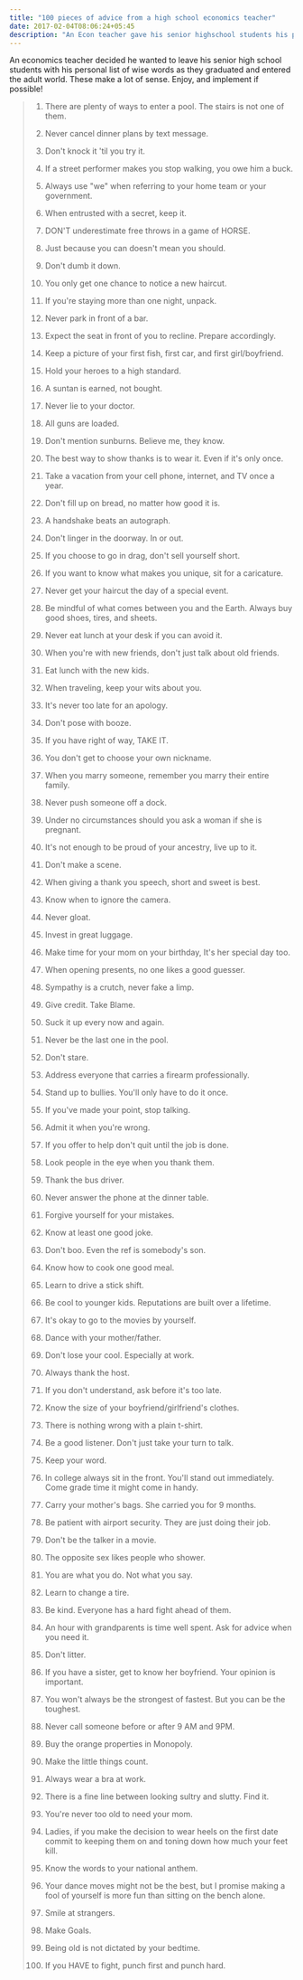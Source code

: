 ```yaml
---
title: "100 pieces of advice from a high school economics teacher"
date: 2017-02-04T08:06:24+05:45
description: "An Econ teacher gave his senior highschool students his personal list of wisest words...and they make a lot of sense."
---
```


An economics teacher decided he wanted to leave his senior high school students with his personal list of wise words as they graduated and entered the adult world. These make a lot of sense. Enjoy, and implement if possible!

> 1. There are plenty of ways to enter a pool. The stairs is not one of them.
>
> 2. Never cancel dinner plans by text message.
>
> 3. Don't knock it 'til you try it.
>
> 4. If a street performer makes you stop walking, you owe him a buck.
>
> 5. Always use "we" when referring to your home team or your government.
>
> 6. When entrusted with a secret, keep it.
>
> 7. DON'T underestimate free throws in a game of HORSE.
>
> 8. Just because you can doesn't mean you should.
>
> 9. Don't dumb it down.
>
> 10. You only get one chance to notice a new haircut.
>
> 11. If you're staying more than one night, unpack.
>
> 12. Never park in front of a bar.
>
> 13. Expect the seat in front of you to recline. Prepare accordingly.
>
> 14. Keep a picture of your first fish, first car, and first girl/boyfriend.
>
> 15. Hold your heroes to a high standard.
>
> 16. A suntan is earned, not bought.
>
> 17. Never lie to your doctor.
>
> 18. All guns are loaded.
>
> 19. Don't mention sunburns. Believe me, they know.
>
> 20. The best way to show thanks is to wear it. Even if it's only once.
>
> 21. Take a vacation from your cell phone, internet, and TV once a year.
>
> 22. Don't fill up on bread, no matter how good it is.
>
> 23. A handshake beats an autograph.
>
> 24. Don't linger in the doorway. In or out.
>
> 25. If you choose to go in drag, don't sell yourself short.
>
> 26. If you want to know what makes you unique, sit for a caricature.
>
> 27. Never get your haircut the day of a special event.
>
> 28. Be mindful of what comes between you and the Earth. Always buy good shoes, tires, and sheets.
>
> 29. Never eat lunch at your desk if you can avoid it.
>
> 30. When you're with new friends, don't just talk about old friends.
>
> 31. Eat lunch with the new kids.
>
> 32. When traveling, keep your wits about you.
>
> 33. It's never too late for an apology.
>
> 34. Don't pose with booze.
>
> 35. If you have right of way, TAKE IT.
>
> 36. You don't get to choose your own nickname.
>
> 37. When you marry someone, remember you marry their entire family.
>
> 38. Never push someone off a dock.
>
> 39. Under no circumstances should you ask a woman if she is pregnant.
>
> 40. It's not enough to be proud of your ancestry, live up to it.
>
> 41. Don't make a scene.
>
> 42. When giving a thank you speech, short and sweet is best.
>
> 43. Know when to ignore the camera.
>
> 44. Never gloat.
>
> 45. Invest in great luggage.
>
> 46. Make time for your mom on your birthday, It's her special day too.
>
> 47. When opening presents, no one likes a good guesser.
>
> 48. Sympathy is a crutch, never fake a limp.
>
> 49. Give credit. Take Blame.
>
> 50. Suck it up every now and again.
>
> 51. Never be the last one in the pool.
>
> 52. Don't stare.
>
> 53. Address everyone that carries a firearm professionally.
>
> 54. Stand up to bullies. You'll only have to do it once.
>
> 55. If you've made your point, stop talking.
>
> 56. Admit it when you're wrong.
>
> 57. If you offer to help don't quit until the job is done.
>
> 58. Look people in the eye when you thank them.
>
> 59. Thank the bus driver.
>
> 60. Never answer the phone at the dinner table.
>
> 61. Forgive yourself for your mistakes.
>
> 62. Know at least one good joke.
>
> 63. Don't boo. Even the ref is somebody's son.
>
> 64. Know how to cook one good meal.
>
> 65. Learn to drive a stick shift.
>
> 66. Be cool to younger kids. Reputations are built over a lifetime.
>
> 67. It's okay to go to the movies by yourself.
>
> 68. Dance with your mother/father.
>
> 69. Don't lose your cool. Especially at work.
>
> 70. Always thank the host.
>
> 71. If you don't understand, ask before it's too late.
>
> 72. Know the size of your boyfriend/girlfriend's clothes.
>
> 73. There is nothing wrong with a plain t-shirt.
>
> 74. Be a good listener. Don't just take your turn to talk.
>
> 75. Keep your word.
>
> 76. In college always sit in the front. You'll stand out immediately. Come grade time it might come in handy.
>
> 77. Carry your mother's bags. She carried you for 9 months.
>
> 78. Be patient with airport security. They are just doing their job.
>
> 79. Don't be the talker in a movie.
>
> 80. The opposite sex likes people who shower.
>
> 81. You are what you do. Not what you say.
>
> 82. Learn to change a tire.
>
> 83. Be kind. Everyone has a hard fight ahead of them.
>
> 84. An hour with grandparents is time well spent. Ask for advice when you need it.
>
> 85. Don't litter.
>
> 86. If you have a sister, get to know her boyfriend. Your opinion is important.
>
> 87. You won't always be the strongest of fastest. But you can be the toughest.
>
> 88. Never call someone before or after 9 AM and 9PM.
>
> 89. Buy the orange properties in Monopoly.
>
> 90. Make the little things count.
>
> 91. Always wear a bra at work.
>
> 92. There is a fine line between looking sultry and slutty. Find it.
>
> 93. You're never too old to need your mom.
>
> 94. Ladies, if you make the decision to wear heels on the first date commit to keeping them on and toning down how much your feet kill.
>
> 95. Know the words to your national anthem.
>
> 96. Your dance moves might not be the best, but I promise making a fool of yourself is more fun than sitting on the bench alone.
>
> 97. Smile at strangers.
>
> 98. Make Goals.
>
> 99. Being old is not dictated by your bedtime.
>
> 100. If you HAVE to fight, punch first and punch hard.
